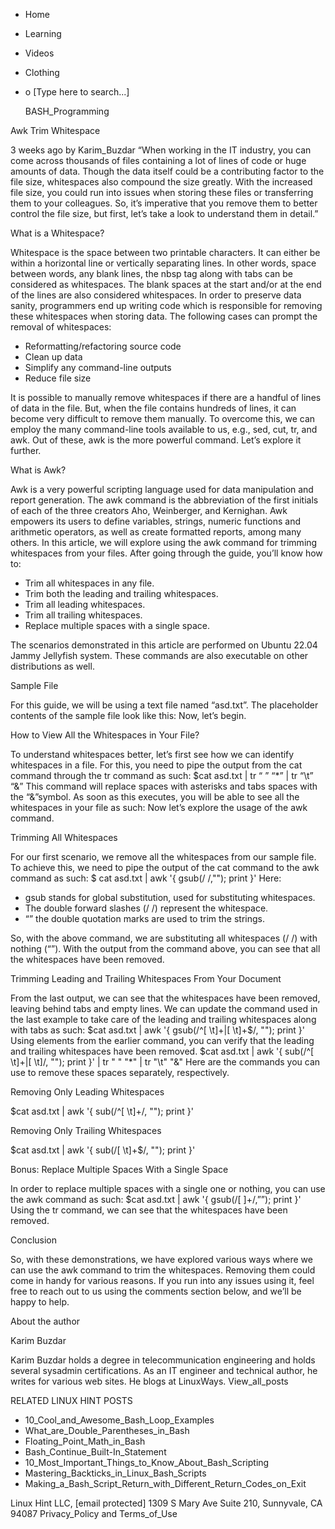 





















































* Home
* Learning
* Videos
* Clothing
*
  o [Type here to search...]


   BASH_Programming


Awk Trim Whitespace

3 weeks ago
by Karim_Buzdar
“When working in the IT industry, you can come across thousands of files
containing a lot of lines of code or huge amounts of data. Though the data
itself could be a contributing factor to the file size, whitespaces also
compound the size greatly. With the increased file size, you could run into
issues when storing these files or transferring them to your colleagues. So,
it’s imperative that you remove them to better control the file size, but
first, let’s take a look to understand them in detail.”

What is a Whitespace?

Whitespace is the space between two printable characters. It can either be
within a horizontal line or vertically separating lines. In other words, space
between words, any blank lines, the nbsp tag along with tabs can be considered
as whitespaces. The blank spaces at the start and/or at the end of the lines
are also considered whitespaces.
In order to preserve data sanity, programmers end up writing code which is
responsible for removing these whitespaces when storing data. The following
cases can prompt the removal of whitespaces:

* Reformatting/refactoring source code
* Clean up data
* Simplify any command-line outputs
* Reduce file size

It is possible to manually remove whitespaces if there are a handful of lines
of data in the file. But, when the file contains hundreds of lines, it can
become very difficult to remove them manually. To overcome this, we can employ
the many command-line tools available to us, e.g., sed, cut, tr, and awk. Out
of these, awk is the more powerful command. Let’s explore it further.

What is Awk?

Awk is a very powerful scripting language used for data manipulation and report
generation. The awk command is the abbreviation of the first initials of each
of the three creators Aho, Weinberger, and Kernighan. Awk empowers its users to
define variables, strings, numeric functions and arithmetic operators, as well
as create formatted reports, among many others.
In this article, we will explore using the awk command for trimming whitespaces
from your files. After going through the guide, you’ll know how to:

* Trim all whitespaces in any file.
* Trim both the leading and trailing whitespaces.
* Trim all leading whitespaces.
* Trim all trailing whitespaces.
* Replace multiple spaces with a single space.

The scenarios demonstrated in this article are performed on Ubuntu 22.04 Jammy
Jellyfish system. These commands are also executable on other distributions as
well.

Sample File

For this guide, we will be using a text file named “asd.txt”. The placeholder
contents of the sample file look like this:
Now, let’s begin.

How to View All the Whitespaces in Your File?

To understand whitespaces better, let’s first see how we can identify
whitespaces in a file. For this, you need to pipe the output from the cat
command through the tr command as such:
$cat asd.txt | tr “ ” “*” | tr “\t” “&”
This command will replace spaces with asterisks and tabs spaces with the
“&”symbol. As soon as this executes, you will be able to see all the
whitespaces in your file as such:
Now let’s explore the usage of the awk command.

Trimming All Whitespaces

For our first scenario, we remove all the whitespaces from our sample file. To
achieve this, we need to pipe the output of the cat command to the awk command
as such:
$ cat asd.txt | awk '{ gsub(/ /,""); print }'
Here:

* gsub stands for global substitution, used for substituting whitespaces.
* The double forward slashes (/ /) represent the whitespace.
* “” the double quotation marks are used to trim the strings.

So, with the above command, we are substituting all whitespaces (/ /) with
nothing (“”). With the output from the command above, you can see that all the
whitespaces have been removed.

Trimming Leading and Trailing Whitespaces From Your Document

From the last output, we can see that the whitespaces have been removed,
leaving behind tabs and empty lines. We can update the command used in the last
example to take care of the leading and trailing whitespaces along with tabs as
such:
$cat asd.txt | awk '{ gsub(/^[ \t]+|[ \t]+$/, ""); print }'
Using elements from the earlier command, you can verify that the leading and
trailing whitespaces have been removed.
$cat asd.txt | awk '{ sub(/^[ \t]+|[ \t]/, ""); print }' | tr " " "*" |
tr "\t" "&"
Here are the commands you can use to remove these spaces separately,
respectively.

Removing Only Leading Whitespaces

$cat asd.txt | awk '{ sub(/^[ \t]+/, ""); print }'

Removing Only Trailing Whitespaces

$cat asd.txt | awk '{ sub(/[ \t]+$/, ""); print }'

Bonus: Replace Multiple Spaces With a Single Space

In order to replace multiple spaces with a single one or nothing, you can use
the awk command as such:
$cat asd.txt | awk '{ gsub(/[ ]+/,””); print }'
Using the tr command, we can see that the whitespaces have been removed.

Conclusion

So, with these demonstrations, we have explored various ways where we can use
the awk command to trim the whitespaces. Removing them could come in handy for
various reasons.
If you run into any issues using it, feel free to reach out to us using the
comments section below, and we’ll be happy to help.


About the author


Karim Buzdar

Karim Buzdar holds a degree in telecommunication engineering and holds several
sysadmin certifications. As an IT engineer and technical author, he writes for
various web sites. He blogs at LinuxWays.
View_all_posts

RELATED LINUX HINT POSTS


* 10_Cool_and_Awesome_Bash_Loop_Examples
* What_are_Double_Parentheses_in_Bash
* Floating_Point_Math_in_Bash
* Bash_Continue_Built-In_Statement
* 10_Most_Important_Things_to_Know_About_Bash_Scripting
* Mastering_Backticks_in_Linux_Bash_Scripts
* Making_a_Bash_Script_Return_with_Different_Return_Codes_on_Exit

Linux Hint LLC, [email protected]
1309 S Mary Ave Suite 210, Sunnyvale, CA 94087
 Privacy_Policy and Terms_of_Use
